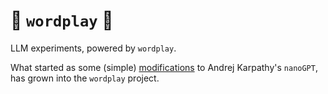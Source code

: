 # 💬 `wordplay` 🤾

LLM experiments, powered by `wordplay`.

What started as some (simple)
[modifications](https://github.com/saforem2/nanoGPT) to Andrej Karpathy's
`nanoGPT`, has grown into the `wordplay` project.
